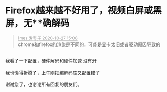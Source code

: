 # Firefox越来越不好用了，视频白屏或黑屏，无**确解码


<div class="quote"><blockquote><font size="2"><a href="https://www.hostloc.com/forum.php?mod=redirect&amp;goto=findpost&amp;pid=9359382&amp;ptid=758691" target="_blank"><font color="#999999">imes 发表于 2020-10-27 15:08</font></a></font><br />
chrome和firefox的渲染是不同的，可能是显卡太旧或者驱动原因导致的</blockquote></div><br />
我看了一下配置，硬件解码和硬件加速 没有开<br />
<br />
我也懒得折腾了，上午刚把编解码库又配置错了<br />
<br />
谢谢您了，也谢谢所有回复的朋友们。
